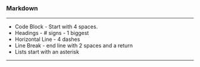 ### Markdown

----

* Code Block - Start with 4 spaces.  
* Headings - # signs - 1 biggest  
* Horizontal Line - 4 dashes
* Line Break - end line with 2 spaces and a return
* Lists start with an asterisk

----
